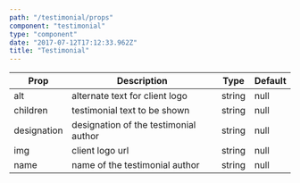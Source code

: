 ```yaml
---
path: "/testimonial/props"
component: "testimonial"
type: "component"
date: "2017-07-12T17:12:33.962Z"
title: "Testimonial"
---
```

| Prop | Description | Type | Default |
| ------ | ----------- | ---- | ------- |
| alt | alternate text for client logo | string | null |
| children | testimonial text to be shown | string | null |
| designation | designation of the testimonial author | string | null |
| img | client logo url | string | null |
| name | name of the testimonial author | string | null |